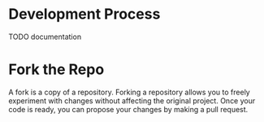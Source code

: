 # Development Process

TODO documentation

# Fork the Repo

A fork is a copy of a repository. Forking a repository allows you to freely experiment with changes without affecting the original project. Once your code is ready, you can propose your changes by making a pull request.

